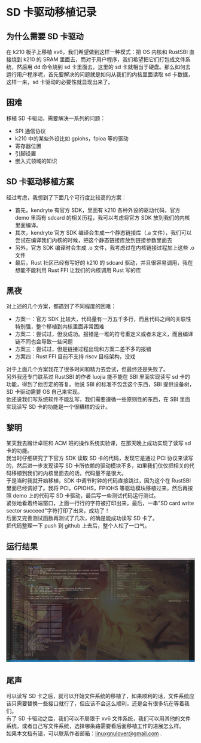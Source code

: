 # SD 卡驱动移植记录

## 为什么需要 SD 卡驱动
在 k210 板子上移植 xv6，我们希望做到这样一种模式：把 OS 内核和 RustSBI 直接烧到 k210 的 SRAM 里面去，而对于用户程序，我们希望把它们打包成文件系统，然后用 dd 命令烧到 sd 卡里面去，这里的 sd 卡就相当于硬盘。那么如何去运行用户程序呢，首先要解决的问题就是如何从我们的内核里面读取 sd 卡数据，这样一来，sd 卡驱动的必要性就显现出来了。  

## 困难
移植 SD 卡驱动，需要解决一系列的问题：  
+ SPI 通信协议
+ k210 中的某些外设比如 gpiohs，fpioa 等的驱动
+ 寄存器位置
+ 引脚设置
+ 嵌入式领域的知识

## SD 卡驱动移植方案
经过考虑，我想到了下面几个可行度比较高的方案：  
+ 首先，kendryte 有官方 SDK，里面有 k210 各种外设的驱动代码，官方 demo 里面有 sdcard 的相关历程，我可以考虑将官方 SDK 放到我们的内核里面编译。
+ 其次，kendryte 官方 SDK 编译会生成一个静态链接库（.a 文件），我们可以尝试在编译我们内核的时候，把这个静态链接库放到链接参数里面去
+ 另外，官方 SDK 编译时会生成 .o 文件，我考虑过在内核链接过程加上这些 .o 文件
+ 最后，Rust 社区已经有写好的 k210 的 sdcard 驱动，并且很容易调用，我在想能不能利用 Rust FFI 让我们的内核调用 Rust 写的库


## 黑夜
对上述的几个方案，都遇到了不同程度的困难：  
+ 方案一：官方 SDK 比较大，代码量有一万五千多行，而且代码之间的关联性特别强，整个移植到内核里面非常困难
+ 方案二：尝试过，但没成功。报错是一堆的符号重定义或者未定义，而且编译链不同也会导致一些问题
+ 方案三：尝试过，但是链接过程出现和方案二差不多的报错
+ 方案四：Rust FFI 目前不支持 riscv 目标架构，没戏

对于上面几个方案我花了很多时间和精力去尝试，但最终还是失败了。  
另外我还专门联系过 RustSBI 的作者 luojia 能不能在 SBI 里面实现读写 sd 卡的功能，得到了他否定的答复。他说 SBI 的标准不包含这个东西，SBI 提供设备树，SD 卡驱动需要 OS 自己来实现。  
他还说我们写系统软件不能乱写，我们需要遵循一些原则性的东西，在 SBI 里面实现读写 SD 卡的功能是一个很糟糕的设计。  

## 黎明
某天我去蹭计卓班和 ACM 班的操作系统实验课，在那天晚上成功实现了读写 sd 卡的功能。  
我当时仔细研究了下官方 SDK 读取 SD 卡的代码，发现它是通过 PCI 协议来读写的，然后进一步发现读写 SD 卡所依赖的驱动模块不多，如果我们仅仅把相关的代码移植到我们的内核里面去的话，代码量不是很大。  
于是当时我就开始移植，SDK 中调节时钟的代码直接跳过，因为这个在 RustSBI 里面已经调好了。我将 PCI，GPIOHS，FPIOHS 等驱动模块移植过来，然后再按照 demo 上的代码写 SD 卡驱动，最后写一些测试代码运行测试。  
紧张地看着终端窗口，上面一行行的字符被打印出来，最后，一串"SD card write sector succeed"字符打印了出来，成功了！  
后面又完善测试函数再测试了几次，的确是能成功读写 SD 卡了。  
把代码整理一下 push 到 github 上去后，整个人松了一口气。  

## 运行结果
![sdcard](../img/sdcard.png)  


## 尾声
可以读写 SD 卡之后，就可以开始文件系统的移植了，如果顺利的话，文件系统应该只需要替换一些接口就行了，但应该不会这么顺利，还是会有很多坑在等着我们。  
有了 SD 卡驱动之后，我们可以不局限于 xv6 文件系统，我们可以用其他的文件系统，或者自己写文件系统，选择哪条路需要看后面移植工作的进展怎么样。  
如果本文档有错，可以联系作者邮箱：linuxgnulover@gmail.com .  